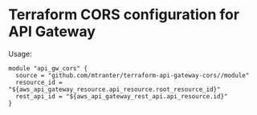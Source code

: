 # Terraform CORS configuration for API Gateway

Usage:
```
module "api_gw_cors" {
  source = "github.com/mtranter/terraform-api-gateway-cors//module"
  resource_id = "${aws_api_gateway_resource.api_resource.root_resource_id}"
  rest_api_id = "${aws_api_gateway_rest_api.api_resource.id}"
}
```
